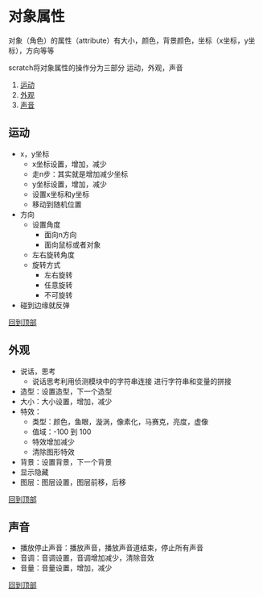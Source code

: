 
# 对象属性
对象（角色）的属性（attribute）有大小，颜色，背景颜色，坐标（x坐标，y坐标），方向等等

scratch将对象属性的操作分为三部分 运动，外观，声音
1. [运动](#运动)
2. [外观](#外观)
3. [声音](#声音)


## 运动
* x，y坐标
    * x坐标设置，增加，减少
    * 走n步：其实就是增加减少坐标
    * y坐标设置，增加，减少
    * 设置x坐标和y坐标
    * 移动到随机位置
* 方向
    * 设置角度
        * 面向n方向
        * 面向鼠标或者对象
    * 左右旋转角度
    * 旋转方式
        * 左右旋转
        * 任意旋转
        * 不可旋转
* 碰到边缘就反弹

[回到顶部](#对象属性)

## 外观
* 说话，思考
    * 说话思考利用侦测模块中的字符串连接 进行字符串和变量的拼接
* 造型：设置造型，下一个造型
* 大小：大小设置，增加，减少
* 特效：
    * 类型：颜色，鱼眼，漩涡，像素化，马赛克，亮度，虚像
    * 值域：-100 到 100
    * 特效增加减少
    * 清除图形特效
* 背景：设置背景，下一个背景
* 显示隐藏
* 图层：图层设置，图层前移，后移

[回到顶部](#对象属性)

## 声音
* 播放停止声音：播放声音，播放声音道结束，停止所有声音
* 音调：音调设置，音调增加减少，清除音效
* 音量：音量设置，增加，减少    

[回到顶部](#对象属性)